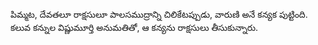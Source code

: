 ﻿పిమ్మట, దేవతలూ రాక్షసులూ పాలసముద్రాన్ని చిలికేటప్పుడు, వారుణి అనే కన్యక పుట్టింది. కలువ కన్నుల విష్ణుమూర్తి అనుమతితో, ఆ కన్యను రాక్షసులు తీసుకున్నారు. 

